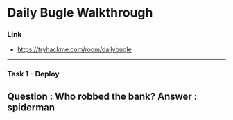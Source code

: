 # Daily Bugle Walkthrough
### Link
- https://tryhackme.com/room/dailybugle
---
### Task 1 - Deploy
**Question** : Who robbed the bank?
**Answer** : spiderman
---
